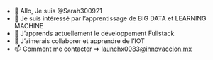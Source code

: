 - 👋 Allo, Je suis @Sarah300921
- 👀 Je suis intéressé par l’apprentissage de BIG DATA et LEARNING MACHINE
- 🌱 J’apprends actuellement le développement Fullstack
- 💞️ J’aimerais collaborer et apprendre de l’IOT
- 📫 Comment me contacter =>  <launchx0083@innovaccion.mx>
<!---
Sarah300921/Sarah300921 is a ✨ special ✨ repository because its `README.md` (this file) appears on your GitHub profile.
You can click the Preview link to take a look at your changes.
--->
